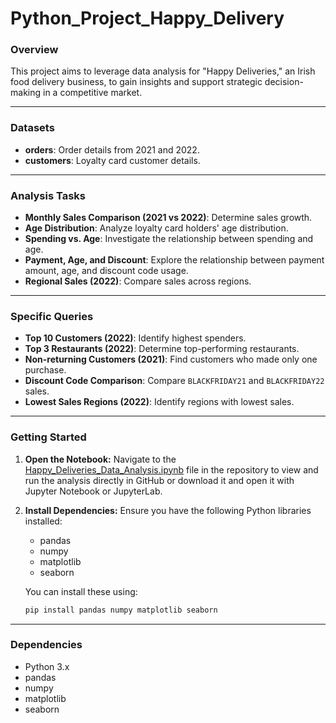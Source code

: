 # Python_Project_Happy_Delivery

### Overview
This project aims to leverage data analysis for "Happy Deliveries," an Irish food delivery business, to gain insights and support strategic decision-making in a competitive market.

---

### Datasets
- **orders**: Order details from 2021 and 2022.
- **customers**: Loyalty card customer details.

---

### Analysis Tasks
- **Monthly Sales Comparison (2021 vs 2022)**: Determine sales growth.
- **Age Distribution**: Analyze loyalty card holders' age distribution.
- **Spending vs. Age**: Investigate the relationship between spending and age.
- **Payment, Age, and Discount**: Explore the relationship between payment amount, age, and discount code usage.
- **Regional Sales (2022)**: Compare sales across regions.

---

### Specific Queries
- **Top 10 Customers (2022)**: Identify highest spenders.
- **Top 3 Restaurants (2022)**: Determine top-performing restaurants.
- **Non-returning Customers (2021)**: Find customers who made only one purchase.
- **Discount Code Comparison**: Compare `BLACKFRIDAY21` and `BLACKFRIDAY22` sales.
- **Lowest Sales Regions (2022)**: Identify regions with lowest sales.

---

### Getting Started
1. **Open the Notebook:**
   Navigate to the [Happy_Deliveries_Data_Analysis.ipynb](https://github.com/Junyi116/Python_Project_Happy_Delivery/blob/main/Happy_Deliveries_Data_Analysis.ipynb) file in the repository to view and run the analysis directly in GitHub or download it and open it with Jupyter Notebook or JupyterLab.

2. **Install Dependencies:**
   Ensure you have the following Python libraries installed:
   - pandas
   - numpy
   - matplotlib
   - seaborn

   You can install these using:
   ```bash
   pip install pandas numpy matplotlib seaborn

---

### Dependencies
- Python 3.x
- pandas
- numpy
- matplotlib
- seaborn